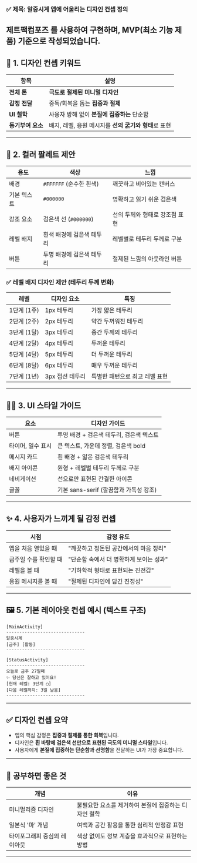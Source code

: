### ✅ 제목: **알중시계 앱에 어울리는 디자인 컨셉 정의**
제트팩컴포즈 를 사용하여 구현하며, MVP(최소 기능 제품) 기준으로 작성되었습니다.
---

## 🎨 1. 디자인 컨셉 키워드

| 항목          | 설명                               |
| ----------- | -------------------------------- |
| **전체 톤**    | **극도로 절제된 미니멀 디자인**              |
| **감정 전달**   | 중독/회복을 돕는 **집중과 절제**             |
| **UI 철학**   | 사용자 방해 없이 **본질에 집중하는** 단순함      |
| **동기부여 요소** | 배지, 레벨, 응원 메시지를 **선의 굵기와 형태**로 표현 |

---

## 🎨 2. 컬러 팔레트 제안

| 용도      | 색상                     | 느낌                |
| ------- | ---------------------- | ----------------- |
| 배경      | `#FFFFFF` (순수한 흰색)     | 깨끗하고 비어있는 캔버스    |
| 기본 텍스트  | `#000000`              | 명확하고 읽기 쉬운 검은색   |
| 강조 요소   | 검은색 선 (`#000000`)      | 선의 두께와 형태로 강조점 표현 |
| 레벨 배지   | 흰색 배경에 검은색 테두리        | 레벨별로 테두리 두께로 구분   |
| 버튼      | 투명 배경에 검은색 테두리        | 절제된 느낌의 아웃라인 버튼  |

### ✅ 레벨 배지 디자인 제안 (테두리 두께 변화)

| 레벨       | 디자인 요소        | 특징                    |
| -------- | ------------- | --------------------- |
| 1단계 (1주) | 1px 테두리      | 가장 얇은 테두리              |
| 2단계 (2주) | 2px 테두리      | 약간 두꺼워진 테두리           |
| 3단계 (1달) | 3px 테두리      | 중간 두께의 테두리            |
| 4단계 (2달) | 4px 테두리      | 두꺼운 테두리               |
| 5단계 (4달) | 5px 테두리      | 더 두꺼운 테두리             |
| 6단계 (8달) | 6px 테두리      | 매우 두꺼운 테두리            |
| 7단계 (1년) | 3px 점선 테두리   | 특별한 패턴으로 최고 레벨 표현     |

---

## 🧑‍💻 3. UI 스타일 가이드

| 요소         | 디자인 가이드                               |
| ---------- | ------------------------------------- |
| 버튼         | 투명 배경 + 검은색 테두리, 검은색 텍스트              |
| 타이머, 일수 표시 | 큰 텍스트, 가운데 정렬, 검은색 bold               |
| 메시지 카드     | 흰 배경 + 얇은 검은색 테두리                     |
| 배지 아이콘     | 원형 + 레벨별 테두리 두께로 구분                   |
| 네비게이션      | 선으로만 표현된 간결한 아이콘                      |
| 글꼴         | 기본 sans-serif (깔끔함과 가독성 강조)           |

---

## ✨ 4. 사용자가 느끼게 될 감정 컨셉

| 시점           | 감정 유도                |
| ------------ | -------------------- |
| 앱을 처음 열었을 때  | "깨끗하고 정돈된 공간에서의 마음 정리" |
| 금주일 수를 확인할 때 | "단순함 속에서 더 명확하게 보이는 성과" |
| 레벨을 볼 때      | "기하학적 형태로 표현되는 진전감"   |
| 응원 메시지를 볼 때  | "절제된 디자인에 담긴 진정성"     |

---

## 🖼️ 5. 기본 레이아웃 컨셉 예시 (텍스트 구조)

```plaintext
[MainActivity]
------------------------------
알중시계
[금주] [활동]
------------------------------

[StatusActivity]
------------------------------
오늘로 금주 27일째
✨ 당신은 잘하고 있어요!
[현재 레벨: 3단계 ◯]
[다음 레벨까지: 3일 남음]
------------------------------
```

---

## ✅ 디자인 컨셉 요약

* 앱의 핵심 감정은 **집중과 절제를 통한 회복**입니다.
* 디자인은 **흰 바탕에 검은색 선만으로 표현된 극도의 미니멀 스타일**입니다.
* 사용자에게 **본질에 집중하는 단순함과 선명함**을 전달하는 UI가 가장 중요합니다.

---

## 📘 공부하면 좋은 것

| 개념                | 이유                            |
| ----------------- | ----------------------------- |
| 미니멀리즘 디자인        | 불필요한 요소를 제거하여 본질에 집중하는 디자인 철학 |
| 일본식 '마' 개념        | 여백과 공간 활용을 통한 심리적 안정감 표현      |
| 타이포그래피 중심의 레이아웃   | 색상 없이도 정보 계층을 효과적으로 표현하는 방법  |

---
